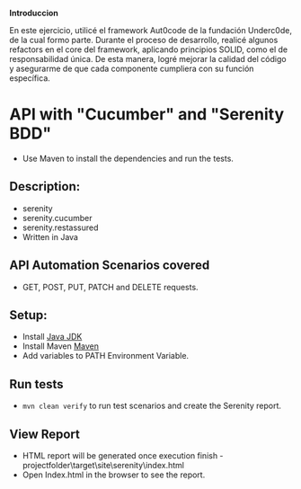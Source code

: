 **Introduccion**

En este ejercicio, utilicé el framework Aut0code de la fundación Underc0de, de la cual formo parte. Durante el proceso de desarrollo, realicé algunos refactors en el core del framework, aplicando principios SOLID, como el de responsabilidad única. De esta manera, logré mejorar la calidad del código y asegurarme de que cada componente cumpliera con su función específica.


# API with "Cucumber" and "Serenity BDD"
* Use Maven to install the dependencies and run the tests.

## Description:
* serenity
* serenity.cucumber
* serenity.restassured
* Written in Java

## API Automation Scenarios covered
* GET, POST, PUT, PATCH and DELETE requests. 
 
## Setup:
* Install [Java JDK](https://www.oracle.com/java/technologies/javase/javase-jdk8-downloads.html)
* Install Maven [Maven](https://maven.apache.org/)
* Add variables to PATH Environment Variable.


## Run tests
* `mvn clean verify` to run test scenarios and create the Serenity report.

## View Report
* HTML report will be generated once execution finish -projectfolder\target\site\serenity\index.html
* Open Index.html in the browser to see the report.


